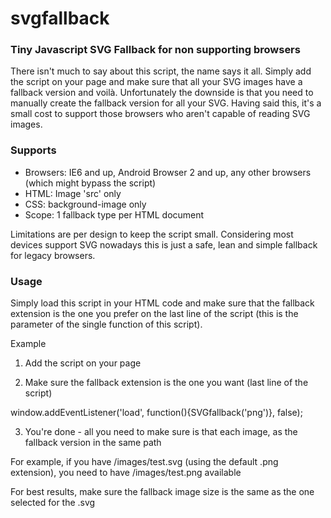 svgfallback
===========

### Tiny Javascript SVG Fallback for non supporting browsers

There isn't much to say about this script, the name says it all. Simply add the script on your page and make sure that all your SVG images have a fallback version and voilà. Unfortunately the downside is that you need to manually create the fallback version for all your SVG. Having said this, it's a small cost to support those browsers who aren't capable of reading SVG images.

### Supports
 - Browsers: IE6 and up, Android Browser 2 and up, any other browsers (which might bypass the script)
 - HTML: Image 'src' only
 - CSS: background-image only
 - Scope: 1 fallback type per HTML document

Limitations are per design to keep the script small. Considering most devices support SVG nowadays this is just a safe, lean and simple fallback for legacy browsers.

### Usage

Simply load this script in your HTML code and make sure that the fallback extension is the one you prefer on the last line of the script (this is the parameter of the single function of this script).

Example

1) Add the script on your page

 <script src="js/svgfallback.js"></script>

2) Make sure the fallback extension is the one you want (last line of the script)

 window.addEventListener('load', function(){SVGfallback('png')}, false);

3) You're done - all you need to make sure is that each image, as the fallback version in the same path

 For example, if you have /images/test.svg (using the default .png extension), you need to have /images/test.png available

For best results, make sure the fallback image size is the same as the one selected for the .svg
